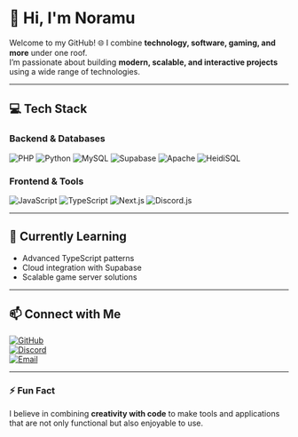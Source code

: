 # 👋 Hi, I'm Noramu

Welcome to my GitHub! 🌐 I combine **technology, software, gaming, and more** under one roof.  
I’m passionate about building **modern, scalable, and interactive projects** using a wide range of technologies.  

---

## 💻 Tech Stack

### Backend & Databases
![PHP](https://img.shields.io/badge/PHP-777BB4?style=for-the-badge&logo=php&logoColor=white)
![Python](https://img.shields.io/badge/Python-3776AB?style=for-the-badge&logo=python&logoColor=white)
![MySQL](https://img.shields.io/badge/MySQL-4479A1?style=for-the-badge&logo=mysql&logoColor=white)
![Supabase](https://img.shields.io/badge/Supabase-3ECF8E?style=for-the-badge&logo=supabase&logoColor=white)
![Apache](https://img.shields.io/badge/Apache-CA0000?style=for-the-badge&logo=apache&logoColor=white)
![HeidiSQL](https://img.shields.io/badge/HeidiSQL-009393?style=for-the-badge&logo=heidisql&logoColor=white)

### Frontend & Tools
![JavaScript](https://img.shields.io/badge/JavaScript-F7DF1E?style=for-the-badge&logo=javascript&logoColor=black)
![TypeScript](https://img.shields.io/badge/TypeScript-3178C6?style=for-the-badge&logo=typescript&logoColor=white)
![Next.js](https://img.shields.io/badge/Next.js-000000?style=for-the-badge&logo=next.js&logoColor=white)
![Discord.js](https://img.shields.io/badge/Discord.js-7289DA?style=for-the-badge&logo=discord&logoColor=white)

---

## 🌱 Currently Learning
- Advanced TypeScript patterns  
- Cloud integration with Supabase  
- Scalable game server solutions  

---

## 📫 Connect with Me
[![GitHub](https://img.shields.io/badge/GitHub-NoramuAOL-181717?style=for-the-badge&logo=github&logoColor=white)](https://github.com/Noramu)  
[![Discord](https://img.shields.io/badge/Discord-3mustafa5_%231234-7289DA?style=for-the-badge&logo=discord&logoColor=white)](#)  
[![Email](https://img.shields.io/badge/noramucom@ngmail.com-D14836?style=for-the-badge&logo=gmail&logoColor=white)](#)  

---

### ⚡ Fun Fact
I believe in combining **creativity with code** to make tools and applications that are not only functional but also enjoyable to use.  
